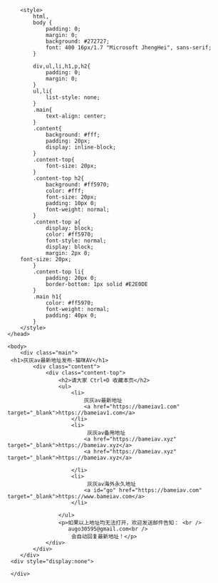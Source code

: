 
        <style>
            html,
            body {
                padding: 0;
                margin: 0;
                background: #272727;
                font: 400 16px/1.7 "Microsoft JhengHei", sans-serif;
            }

            div,ul,li,h1,p,h2{
                padding: 0;
                margin: 0;
            }
            ul,li{
                list-style: none;
            }
            .main{
                text-align: center;
            }
            .content{
                background: #fff;
                padding: 20px;
                display: inline-block;
            }
            .content-top{
                font-size: 20px;
            }
            .content-top h2{
                background: #ff5970;
                color: #fff;
                font-size: 20px;
                padding: 10px 0;
                font-weight: normal;
            }
            .content-top a{
                display: block;
                color: #ff5970;
                font-style: normal;
                display: block;
                margin: 2px 0;
        font-size: 20px;
            }
            .content-top li{
                padding: 20px 0;
                border-bottom: 1px solid #E2E0DE
            }
            .main h1{
                color: #ff5970;
                font-weight: normal;
                padding: 40px 0;
            }
        </style>
    </head>

    <body>
        <div class="main">
     <h1>灰灰av最新地址发布-猫咪AV</h1>
            <div class="content">
                <div class="content-top">
                    <h2>请大家 Ctrl+D 收藏本页</h2>
                    <ul>
                        <li>
                            灰灰av最新地址
                            <a href="https://bameiav1.com" target="_blank">https://bameiav1.com</a>
                        </li>
                        <li>
                             灰灰av备用地址
                            <a href="https://bameiav.xyz" target="_blank">https://bameiav.xyz</a>
                            <a href="https://bameiav.xyz" target="_blank">https://bameiav.xyz</a>
                 
                        </li>
                        <li>
                             灰灰av海外永久地址
                            <a id="go" href="https://bameiav.com" target="_blank">https://www.bameiav.com</a>
                        </li>

                    </ul>
                    <p>如果以上地址均无法打开，欢迎发送邮件告知： <br />
                       augo30595@gmail.com<br />
                        会自动回复最新地址！</p>
                </div>
            </div>
        </div>
     <div style="display:none">  
     
     </div>

